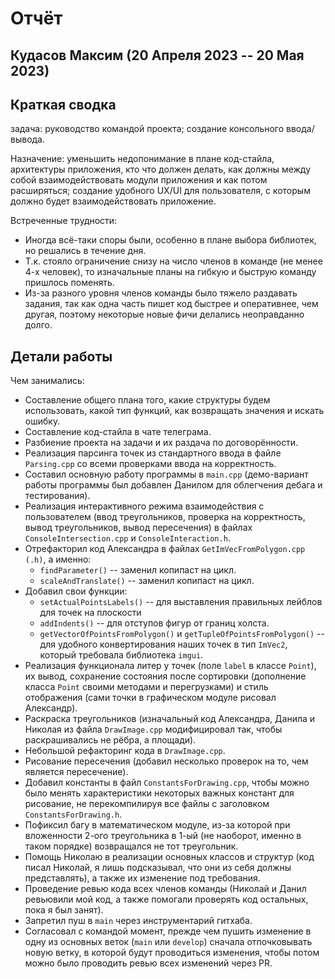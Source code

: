 # Отчёт
## Кудасов Максим (20 Апреля 2023 -- 20 Мая 2023) 

## Краткая сводка
задача: руководство командой проекта; создание консольного ввода/вывода.

Назначение: уменьшить недопонимание в плане код-стайла, архитектуры приложения, кто что должен делать, как должны между собой взаимодействовать модули приложения и как потом расширяться; создание удобного UX/UI для пользователя, с которым должно будет взаимодействовать приложение.

Встреченные трудности:
- Иногда всё-таки споры были, особенно в плане выбора библиотек, но решались в течение дня.
- Т.к. стояло ограничение снизу на число членов в команде (не менее 4-х человек), то изначальные планы на гибкую и быструю команду пришлось поменять.
- Из-за разного уровня членов команды было тяжело раздавать задания, так как одна часть пишет код быстрее и оперативнее, чем другая, поэтому некоторые новые фичи делались неоправданно долго.

## Детали работы
Чем занимались:
- Составление общего плана того, какие структуры будем использовать, какой тип функций, как возвращать значения и искать ошибку.
- Составление код-стайла в чате телеграма.
- Разбиение проекта на задачи и их раздача по договорённости.
- Реализация парсинга точек из стандартного ввода в файле `Parsing.cpp` со всеми проверками ввода на корректность.
- Составил основную работу программы в `main.cpp` (демо-вариант работы программы был добавлен Данилом для облегчения дебага и тестирования).
- Реализация интерактивного режима взаимодействия с пользователем (ввод треугольников, проверка на корректность, вывод треугольников, вывод пересечения) в файлах `ConsoleIntersection.cpp` и `ConsoleInteraction.h`.
- Отрефакторил код Александра в файлах `GetImVecFromPolygon.cpp (.h)`, а именно:
    - `findParameter()` -- заменил копипаст на цикл.
    - `scaleAndTranslate()` -- заменил копипаст на цикл.
- Добавил свои функции:
    - `setActualPointsLabels()` -- для выставления правильных лейблов для точек на плоскости
    - `addIndents()` -- для отступов фигур от границ холста.
    - `getVectorOfPointsFromPolygon()` и `getTupleOfPointsFromPolygon()` -- для удобного конвертирования наших точек в тип `ImVec2`, который требовала библиотека `imgui`.
- Реализация функционала литер у точек (поле `label` в классе `Point`), их вывод, сохранение состояния после сортировки (дополнение класса `Point` своими методами и перегрузками) и стиль отображения (сами точки в графическом модуле рисовал Александр).
- Раскраска треугольников (изначальный код Александра, Данила и Николая из файла `DrawImage.cpp` модифицировал так, чтобы раскрашивались не рёбра, а площади).
- Небольшой рефакторинг кода в `DrawImage.cpp`.
- Рисование пересечения (добавил несколько проверок на то, чем является пересечение).
- Добавил константы в файл `ConstantsForDrawing.cpp`, чтобы можно было менять характеристики некоторых важных констант для рисование, не перекомпилируя все файлы с заголовком `ConstantsForDrawing.h`.
- Пофиксил багу в математическом модуле, из-за которой при вложенности 2-ого треугольника в 1-ый (не наоборот, именно в таком порядке) возвращался не тот треугольник.
- Помощь Николаю в реализации основных классов и структур (код писал Николай, я лишь подсказывал, что они из себя должны представлять), а также их изменение под требования.
- Проведение ревью кода всех членов команды (Николай и Данил ревьювили мой код, а также помогали проверять код остальных, пока я был занят).
- Запретил пуш в `main` через инструментарий гитхаба.
- Согласовал с командой момент, прежде чем пушить изменение в одну из основных веток (`main` или `develop`) сначала отпочковывать новую ветку, в которой будут проводиться изменения, чтобы потом можно было проводить ревью всех изменений через PR.
